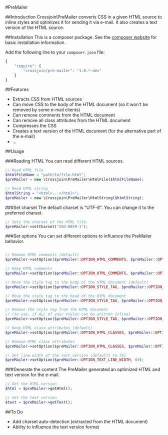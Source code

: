 #PreMailer

##Introduction
Crossjoin\PreMailer converts CSS in a given HTML source to inline styles and optimizes it for sending it via e-mail. It also creates a text version of the HTML source.

##Installation
This is a composer package. See the [composer website](https://getcomposer.org/) for basic installation information.

Add the following line to your `composer.json` file:
```javascript
{
    "require": {
        "crossjoin/pre-mailer": "1.0.*-dev"
    }
}
```

##Features
- Extracts CSS from HTML sources
- Can move CSS to the body of the HTML document (so it won't be removed by some e-mail clients)
- Can remove comments from the HTML document
- Can remove all class attributes from the HTML document
- Compresses the CSS
- Creates a text version of the HTML document (for the alternative part of the e-mail)
- ...

##Usage

###Reading HTML
You can read different HTML sources.

```php
// Read HTML file
$htmlFileName = "path/to/file.html";
$preMailer = new \Crossjoin\PreMailer\HtmlFile($htmlFileName);

// Read HTML string
$htmlString = "<html>...</html>";
$preMailer = new \Crossjoin\PreMailer\HtmlString($htmlString);
```

###Set charset
The default charset is "UTF-8". You can change it to the preferred charset.

```php
// Sets the charset of the HTML file.
$preMailer->setCharset("ISO-8859-1");
```

###Set options
You can set different options to influence the PreMailer behavior.

```php

// Remove HTML comments (default)
$preMailer->setOption($preMailer::OPTION_HTML_COMMENTS, $preMailer::OPTION_HTML_COMMENTS_REMOVE);

// Keep HTML comments
$preMailer->setOption($preMailer::OPTION_HTML_COMMENTS, $preMailer::OPTION_HTML_COMMENTS_KEEP);

// Move the style tag to the body of the HTML document (default)
$preMailer->setOption($preMailer::OPTION_STYLE_TAG, $preMailer::OPTION_STYLE_TAG_BODY);

// Move the style tag to the head of the HTML document
$preMailer->setOption($preMailer::OPTION_STYLE_TAG, $preMailer::OPTION_STYLE_TAG_HEAD);

// Remove the style tag from the HTML document
// (to use, if ALL of your styles can be written inline)
$preMailer->setOption($preMailer::OPTION_STYLE_TAG, $preMailer::OPTION_STYLE_TAG_REMOVE);

// Keep HTML class attributes (default)
$preMailer->setOption($preMailer::OPTION_HTML_CLASSES, $preMailer::OPTION_HTML_CLASSES_KEEP);

// Remove HTML class attributes
$preMailer->setOption($preMailer::OPTION_HTML_CLASSES, $preMailer::OPTION_HTML_CLASSES_REMOVE);

// Set line-width of the text version (defaults to 75)
$preMailer->setOption($preMailer::OPTION_TEXT_LINE_WIDTH, 60);
```

###Generate the content
The PreMailer generated an optimized HTML and text version for the e-mail.

```php
// Get the HTML version
$html = $preMailer->getHtml();

// Get the text version
$text = $preMailer->getText();
```

##To Do
- Add charset auto-detection (extracted from the HTML document)
- Ability to influence the text version format
